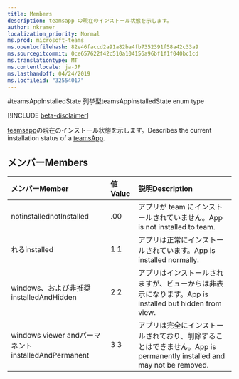 ```yaml
---
title: Members
description: teamsapp の現在のインストール状態を示します。
author: nkramer
localization_priority: Normal
ms.prod: microsoft-teams
ms.openlocfilehash: 82e46faccd2a91a82ba4fb7352391f58a42c33a9
ms.sourcegitcommit: 0ce657622f42c510a104156a96bf1f1f040bc1cd
ms.translationtype: MT
ms.contentlocale: ja-JP
ms.lasthandoff: 04/24/2019
ms.locfileid: "32554017"
---
```

#<a name="teamsappinstalledstate-enum-type"></a><span data-ttu-id="a9ced-103">teamsAppInstalledState 列挙型</span><span class="sxs-lookup"><span data-stu-id="a9ced-103">teamsAppInstalledState enum type</span></span>

[!INCLUDE [beta-disclaimer](../../includes/beta-disclaimer.md)]

<span data-ttu-id="a9ced-104">[teamsapp](teamsapp.md)の現在のインストール状態を示します。</span><span class="sxs-lookup"><span data-stu-id="a9ced-104">Describes the current installation status of a [teamsApp](teamsapp.md).</span></span>

## <a name="members"></a><span data-ttu-id="a9ced-105">メンバー</span><span class="sxs-lookup"><span data-stu-id="a9ced-105">Members</span></span>

| <span data-ttu-id="a9ced-106">メンバー</span><span class="sxs-lookup"><span data-stu-id="a9ced-106">Member</span></span> | <span data-ttu-id="a9ced-107">値</span><span class="sxs-lookup"><span data-stu-id="a9ced-107">Value</span></span>| <span data-ttu-id="a9ced-108">説明</span><span class="sxs-lookup"><span data-stu-id="a9ced-108">Description</span></span> |
|:---------------|:--------|:----------|
|<span data-ttu-id="a9ced-109">notinstalled</span><span class="sxs-lookup"><span data-stu-id="a9ced-109">notInstalled</span></span>|<span data-ttu-id="a9ced-110">.0</span><span class="sxs-lookup"><span data-stu-id="a9ced-110">0</span></span>|<span data-ttu-id="a9ced-111">アプリが team にインストールされていません。</span><span class="sxs-lookup"><span data-stu-id="a9ced-111">App is not installed to team.</span></span>|
|<span data-ttu-id="a9ced-112">れる</span><span class="sxs-lookup"><span data-stu-id="a9ced-112">installed</span></span>|<span data-ttu-id="a9ced-113">1 </span><span class="sxs-lookup"><span data-stu-id="a9ced-113">1</span></span>|<span data-ttu-id="a9ced-114">アプリは正常にインストールされています。</span><span class="sxs-lookup"><span data-stu-id="a9ced-114">App is installed normally.</span></span>|
|<span data-ttu-id="a9ced-115">windows、および非推奨</span><span class="sxs-lookup"><span data-stu-id="a9ced-115">installedAndHidden</span></span>|<span data-ttu-id="a9ced-116">2 </span><span class="sxs-lookup"><span data-stu-id="a9ced-116">2</span></span>|<span data-ttu-id="a9ced-117">アプリはインストールされますが、ビューからは非表示になります。</span><span class="sxs-lookup"><span data-stu-id="a9ced-117">App is installed but hidden from view.</span></span>|
|<span data-ttu-id="a9ced-118">windows viewer andパーマネント</span><span class="sxs-lookup"><span data-stu-id="a9ced-118">installedAndPermanent</span></span>|<span data-ttu-id="a9ced-119">3 </span><span class="sxs-lookup"><span data-stu-id="a9ced-119">3</span></span>|<span data-ttu-id="a9ced-120">アプリは完全にインストールされており、削除することはできません。</span><span class="sxs-lookup"><span data-stu-id="a9ced-120">App is permanently installed and may not be removed.</span></span>|
<!--
{
  "type": "#page.annotation",
  "suppressions": [
    "Error: /api-reference/beta/resources/teamsappinstalledstate.md:\r\n      Exception processing links.\r\n    System.ArgumentException: Link Definition was null. Link text: !INCLUDE [beta-disclaimer](../../includes/beta-disclaimer.md)\r\n      at ApiDoctor.Validation.DocFile.get_LinkDestinations()\r\n      at ApiDoctor.Validation.DocSet.ValidateLinks(Boolean includeWarnings, String[] relativePathForFiles, IssueLogger issues, Boolean requireFilenameCaseMatch, Boolean printOrphanedFiles)"
  ]
}
-->
